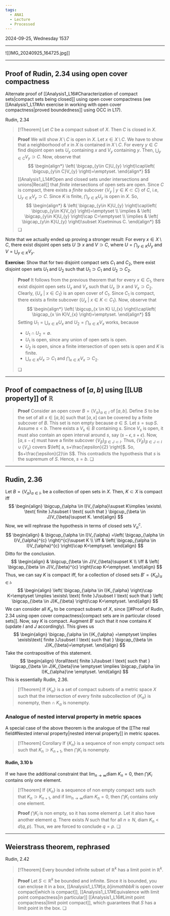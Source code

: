 ```yaml
---
tags:
  - ANA1
  - Lecture
  - Processed
---
```

2024-09-25, Wednesday
1537

---
![[IMG_20240925_164725.jpg]]

---
## Proof of Rudin, 2.34 using open cover compactness

Alternate proof of [[Analysis1_L16#Characterization of compact sets|compact sets being closed]] using open cover compactness (we [[Analysis1_L17#An exercise in working with open cover compactness|proved boundedness]] using OCC in L17). 

Rudin, 2.34

>[!Theorem]
>Let $C$ be a compact subset of $X$. Then $C$ is closed in $X$.

>**Proof**
>We will show $X\setminus C$ is open in $X$. Let $x \in X\setminus C$. We have to show that a neighborhood of $x$ in $X$ is contained in $X\setminus C$. For every $y\in C$ find disjoint open sets $U_{y}$ containing $x$ and $V_{y}$ containing $y$. Then, $\bigcup_{y \in C}V_{y}\supset C$. Now, observe that
>$$
>\begin{align*}
>\left( \bigcap_{y\in C}U_{y} \right)\cap\left( \bigcup_{y\in C}V_{y} \right)=\emptyset.
>\end{align*}
>$$
>[[Analysis1_L14#Open and closed sets under intersections and unions|Recall]] that *finite* intersections of open sets are open. Since $C$ is compact, there exists a *finite* subcover $\{ V_{y}\ |\ y\in K\subset C \}$ of $C$, i.e, $\bigcup_{y\in K}V_{y}\supset C$. Since $K$ is finite, $\bigcap_{y\in K}U_{y}$ is open in $X$. So, 
>$$
>\begin{align*}
> & \left( \bigcap_{y\in K}U_{y} \right)\cap\left( \bigcup_{y\in K}V_{y} \right)=\emptyset \\
>\implies  & \left( \bigcap_{y\in K}U_{y} \right)\cap C=\emptyset  \\
>\implies  & \left( \bigcap_{y\in K}U_{y} \right)\subset X\setminus C.
>\end{align*}
>$$
>❏

Note that we actually ended up proving a stronger result: For every $x \in X\setminus C$, there exist disjoint open sets $U\ni x$ and $V\supset C$, where $U=\bigcap_{y\in K}U_{y}$ and $V=\bigcup_{y\in K}V_{y}$.  

**Exercise:** Show that for two disjoint compact sets $C_{1}$ and $C_{2}$, there exist disjoint open sets $U_{1}$ and $U_{2}$ such that $U_{1}\supset C_{1}$ and $U_{2} \supset C_{2}$. 

>**Proof**
>It follows from the previous theorem that for every $x \in C_{1}$, there exist disjoint open sets $U_{x}$ and $V_{x}$ such that $U_{x}\ni x$ and $V_{x}\supset C_{2}$. Clearly, $\{ U_{x}\ |\ x \in C_{1} \}$ is an open cover of $C_{1}$. Since $C_{1}$ is compact, there exists a finite subcover $\{ U_{x}\ |\ x \in K\subset C_{1} \}$. Now, observe that
>$$
>\begin{align*}
>\left( \bigcup_{x \in K} U_{x} \right)\cap\left( \bigcap_{x \in K}V_{x} \right)=\emptyset.
>\end{align*}
>$$
>Setting $U_{1}=\bigcup_{x \in K}U_{x}$ and $U_{2}=\bigcap_{x \in K}V_{x}$ works, because
>- $U_{1}\cap U_{2}=\emptyset$.
>- $U_{1}$ is open, since any union of open sets is open.
>- $U_{2}$ is open, since a finite intersection of open sets is open and $K$ is finite.
>- $\bigcup_{x \in K}U_{x}\supset C_{1}$ and $\bigcap_{x \in K}V_{x}\supset C_{2}$.
>
>❏

---
## Proof of compactness of $[a, b]$ using [[LUB property]] of $\mathbb{R}$

>**Proof**
>Consider an open cover $B=\{ V_{\alpha} \}_{\alpha \in I}$ of $[a, b]$. Define $S$ to be the set of all $x\in [a, b]$ such that $[a, x]$ can be covered by a finite subcover of $B$. This set is non empty because $a\in S$. Let $s=\sup S$. Assume $s<b$. There exists a $V_{s}\in B$ containing $s$. Since $V_{s}$ is open, it must also contain an open interval around $s$, say $(s-\epsilon, s+\epsilon)$. Now, $[a, s-\epsilon]$ must have a finite subcover $\{ V_{\beta} \}_{\beta \in J\subset I}$. Thus, $\{ V_{\beta} \}_{\beta\in J\subset I}\cup \{ V_{s} \}$ covers $\left[ a, s+\frac{\epsilon}{2} \right]$. So, $s+\frac{\epsilon}{2}\in S$. This contradicts the hypothesis that $s$ is the supremum of $S$. Hence, $s= b$. ❏ 

---
## Rudin, 2.36

Let $B=\{ V_{\alpha} \}_{\alpha \in I}$, be a collection of open sets in $X$. Then,  $K\subset X$ is compact iff
$$
\begin{align}
\bigcup_{\alpha \in I}V_{\alpha}\supset K\implies \exists\ \text{ finite }J\subset I \text{ such that } \bigcup_{\beta \in J}V_{\beta}\supset K.
\end{align}
$$
Now, we will rephrase the hypothesis in terms of closed sets $V_{\alpha}^{c}$. 
$$
\begin{align}
 & \bigcup_{\alpha \in I}V_{\alpha} =\left( \bigcap_{\alpha \in I}V_{\alpha}^{c} \right)^{c}\supset K \\
\iff  & \left( \bigcap_{\alpha \in I}V_{\alpha}^{c} \right)\cap K=\emptyset.
\end{align}
$$
Ditto for the conclusion.
$$
\begin{align}
 & \bigcup_{\beta \in J}V_{\beta}\supset K \\
\iff  & \left( \bigcap_{\beta \in J}V_{\beta}^{c} \right)\cap K=\emptyset.
\end{align}
$$
Thus, we can say $K$ is compact iff, for a collection of closed sets $B'=\{ K_{\alpha} \}_{\alpha\in I}$, 
$$
\begin{align}
\left( \bigcap_{\alpha \in I}K_{\alpha} \right)\cap K=\emptyset \implies \exists\ \text{ finite }J\subset I \text{ such that } \left( \bigcap_{\beta \in J}K_{\beta} \right)\cap K=\emptyset.
\end{align}
$$
We can consider all $K_{\alpha}$ to be compact subsets of $X$, since [[#Proof of Rudin, 2.34 using open cover compactness|compact sets are in particular closed sets]]. Now, say $K$ is compact. Augment $B'$ such that it now contains $K$ (update $I$ and $J$ accordingly). This gives us
$$
\begin{align}
 \bigcap_{\alpha \in I}K_{\alpha} =\emptyset \implies \exists\text{ finite }J\subset I \text{ such that } \bigcap_{\beta \in J}K_{\beta}=\emptyset.
\end{align}
$$
Take the contrapositive of this statement.
$$
\begin{align}
\forall\text{ finite }J\subset I \text{ such that } \bigcap_{\beta \in J}K_{\beta}\ne \emptyset \implies \bigcap_{\alpha \in I}K_{\alpha}\ne \emptyset.
\end{align}
$$
This is essentially Rudin, 2.36.

>[!Theorem]
>If $\{ K_{\alpha} \}$ is a set of compact subsets of a metric space $X$ such that the intersection of every finite subcollection of $\{ K_{\alpha} \}$ is nonempty, then $\cap \ K_{\alpha}$ is nonempty.

### Analogue of nested interval property in metric spaces

A special case of the above theorem is the analogue of the [[The real field#Nested interval property|nested interval property]] in metric spaces.

>[!Theorem] Corollary
>If $\{ K_{n} \}$ is a sequence of non empty compact sets such that $K_{n} \supset K_{n+1}$, then $\bigcap K_{i}$ is nonempty.
>

#### Rudin, 3.10 b

If we have the additional constraint that $\lim_{ n \to \infty }\text{diam } K_{n}=0$, then $\bigcap K_{i}$ contains only one element.

>[!Theorem]
>If $\{ K_{n} \}$ is a sequence of non empty compact sets such that $K_{n} \supset K_{n+1}$, and if  $\lim_{ n \to \infty }\text{diam } K_{n}=0$, then $\bigcap K_{i}$ contains only one element.

>**Proof**
>$\bigcap K_{i}$ is non empty, so it has some element $p$. Let it also have another element $q$. There exists $N$ such that for all $n\ge N$, $\text{diam }K_{n}<d(q, p)$. Thus, we are forced to conclude $q=p$. ❏

---
## Weierstrass theorem, rephrased

Rudin, 2.42

>[!Theorem]
>Every bounded infinite subset of $\mathbb{R}^{k}$ has a limit point in $\mathbb{R}^{k}$.

>**Proof**
>Let $S\subset \mathbb{R}^{k}$ be bounded and infinite. Since it is bounded, you can enclose it in a box, [[Analysis1_L17#$[a, b] in mathbb{R}$ is open cover compact|which is compact]], [[Analysis1_L17#Equivalence with limit point compactness|in particular]] [[Analysis1_L16#Limit point compactness|limit point compact]], which guarantees that $S$ has a limit point in the box. ❏


